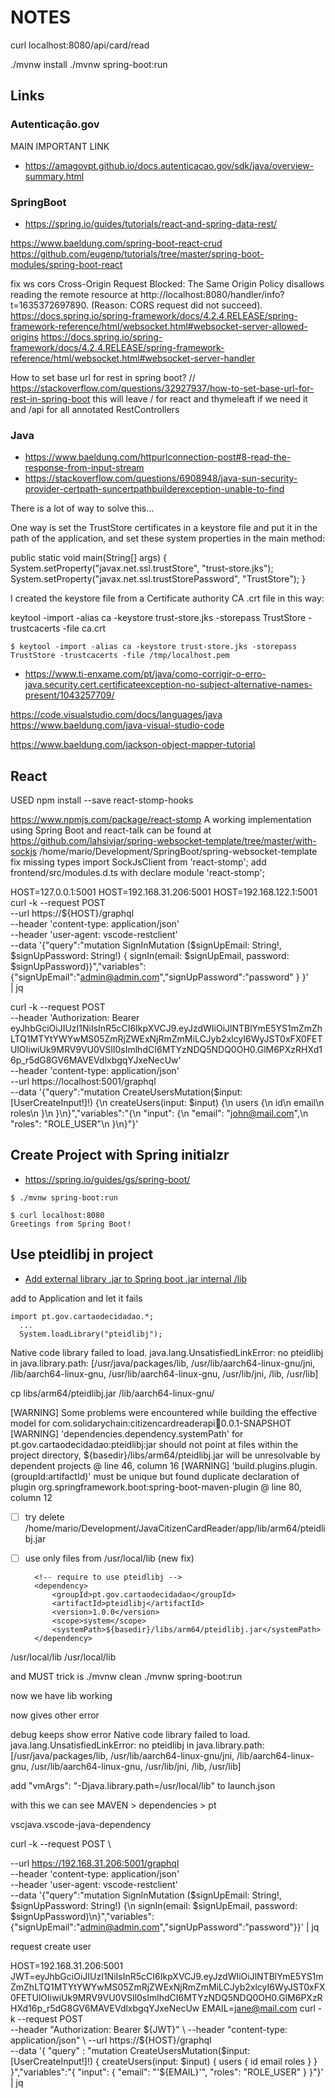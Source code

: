 # NOTES

curl localhost:8080/api/card/read

./mvnw install
./mvnw spring-boot:run

## Links

### Autenticação.gov

MAIN IMPORTANT LINK
- https://amagovpt.github.io/docs.autenticacao.gov/sdk/java/overview-summary.html

### SpringBoot

- https://spring.io/guides/tutorials/react-and-spring-data-rest/

https://www.baeldung.com/spring-boot-react-crud
https://github.com/eugenp/tutorials/tree/master/spring-boot-modules/spring-boot-react

fix ws cors Cross-Origin Request Blocked: The Same Origin Policy disallows reading the remote resource at http://localhost:8080/handler/info?t=1635372697890. (Reason: CORS request did not succeed).
https://docs.spring.io/spring-framework/docs/4.2.4.RELEASE/spring-framework-reference/html/websocket.html#websocket-server-allowed-origins
https://docs.spring.io/spring-framework/docs/4.2.4.RELEASE/spring-framework-reference/html/websocket.html#websocket-server-handler

How to set base url for rest in spring boot?
// https://stackoverflow.com/questions/32927937/how-to-set-base-url-for-rest-in-spring-boot
this will leave / for react and thymeleaft if we need it and /api for all annotated RestControllers

### Java

- https://www.baeldung.com/httpurlconnection-post#8-read-the-response-from-input-stream
- https://stackoverflow.com/questions/6908948/java-sun-security-provider-certpath-suncertpathbuilderexception-unable-to-find

There is a lot of way to solve this...

One way is set the TrustStore certificates in a keystore file and put it in the path of the application, and set these system properties in the main method:

public static void main(String[] args) {
  System.setProperty("javax.net.ssl.trustStore", "trust-store.jks");
  System.setProperty("javax.net.ssl.trustStorePassword", "TrustStore");
}

I created the keystore file from a Certificate authority CA .crt file in this way:

keytool -import -alias ca -keystore trust-store.jks -storepass TrustStore -trustcacerts -file ca.crt

```shell
$ keytool -import -alias ca -keystore trust-store.jks -storepass TrustStore -trustcacerts -file /tmp/localhost.pem
```

- https://www.ti-enxame.com/pt/java/como-corrigir-o-erro-java.security.cert.certificateexception-no-subject-alternative-names-present/1043257709/



https://code.visualstudio.com/docs/languages/java
https://www.baeldung.com/java-visual-studio-code


https://www.baeldung.com/jackson-object-mapper-tutorial


## React

USED npm install --save react-stomp-hooks

https://www.npmjs.com/package/react-stomp
A working implementation using Spring Boot and react-talk can be found at https://github.com/lahsivjar/spring-websocket-template/tree/master/with-sockjs
/home/mario/Development/SpringBoot/spring-websocket-template
fix missing types
import SockJsClient from 'react-stomp';
add frontend/src/modules.d.ts
with
declare module 'react-stomp';



HOST=127.0.0.1:5001
HOST=192.168.31.206:5001
HOST=192.168.122.1:5001
curl -k --request POST \
  --url https://${HOST}/graphql \
  --header 'content-type: application/json' \
  --header 'user-agent: vscode-restclient' \
  --data '{"query":"mutation SignInMutation
  ($signUpEmail: String!, $signUpPassword: String!) { signIn(email: $signUpEmail, password: $signUpPassword)}","variables":{"signUpEmail":"admin@admin.com","signUpPassword":"password" } }' \
	| jq


curl -k --request POST \
    --header 'Authorization: Bearer eyJhbGciOiJIUzI1NiIsInR5cCI6IkpXVCJ9.eyJzdWIiOiJlNTBlYmE5YS1mZmZhLTQ1MTYtYWYwMS05ZmRjZWExNjRmZmMiLCJyb2xlcyI6WyJST0xFX0FETUlOIiwiUk9MRV9VU0VSIl0sImlhdCI6MTYzNDQ5NDQ0OH0.GlM6PXzRHXd16p_r5dG8GV6MAVEVdlxbgqYJxeNecUw' \
    --header 'content-type: application/json' \
    --url https://localhost:5001/graphql \
    --data '{"query":"mutation CreateUsersMutation($input: [UserCreateInput!]!) {\n  createUsers(input: $input) {\n    users {\n      id\n      email\n      roles\n    }\n  }\n}","variables":"{\n  \"input\": {\n    \"email\": \"john@mail.com\",\n    \"roles\": \"ROLE_USER\"\n  }\n}"}'


## Create Project with Spring initialzr

- https://spring.io/guides/gs/spring-boot/

```shell
$ ./mvnw spring-boot:run

$ curl localhost:8080
Greetings from Spring Boot!
```

## Use pteidlibj in project

- [Add external library .jar to Spring boot .jar internal /lib](https://stackoverflow.com/questions/30207842/add-external-library-jar-to-spring-boot-jar-internal-lib)

add to Application and let it fails

```
import pt.gov.cartaodecidadao.*;
  ...
  System.loadLibrary("pteidlibj");
```

Native code library failed to load.
java.lang.UnsatisfiedLinkError: no pteidlibj in java.library.path: [/usr/java/packages/lib, /usr/lib/aarch64-linux-gnu/jni, /lib/aarch64-linux-gnu, /usr/lib/aarch64-linux-gnu, /usr/lib/jni, /lib, /usr/lib]

cp libs/arm64/pteidlibj.jar /lib/aarch64-linux-gnu/



[WARNING] Some problems were encountered while building the effective model for com.solidarychain:citizencardreaderapi:jar:0.0.1-SNAPSHOT
[WARNING] 'dependencies.dependency.systemPath' for pt.gov.cartaodecidadao:pteidlibj:jar should not point at files within the project directory, ${basedir}/libs/arm64/pteidlibj.jar will be unresolvable by dependent projects @ line 46, column 16
[WARNING] 'build.plugins.plugin.(groupId:artifactId)' must be unique but found duplicate declaration of plugin org.springframework.boot:spring-boot-maven-plugin @ line 80, column 12





- [ ] try delete /home/mario/Development/JavaCitizenCardReader/app/lib/arm64/pteidlibj.jar
- [ ] use only files from /usr/local/lib (new fix)



		<!-- require to use pteidlibj -->
		<dependency>
			<groupId>pt.gov.cartaodecidadao</groupId>
			<artifactId>pteidlibj</artifactId>
			<version>1.0.0</version>
			<scope>system</scope>
			<systemPath>${basedir}/libs/arm64/pteidlibj.jar</systemPath>
		</dependency>


<environmentVariables>
	<LD_LIBRARY_PATH>/usr/local/lib</LD_LIBRARY_PATH>
</environmentVariables>
<systemPropertyVariables>
	<java.library.path>/usr/local/lib</java.library.path>
</systemPropertyVariables>

and MUST
trick is  ./mvnw clean
./mvnw spring-boot:run

now we have lib working



now gives other error






debug keeps show error
Native code library failed to load. 
java.lang.UnsatisfiedLinkError: no pteidlibj in java.library.path: [/usr/java/packages/lib, /usr/lib/aarch64-linux-gnu/jni, /lib/aarch64-linux-gnu, /usr/lib/aarch64-linux-gnu, /usr/lib/jni, /lib, /usr/lib]

add "vmArgs": "-Djava.library.path=/usr/local/lib"
to launch.json

with this we can see MAVEN > dependencies > pt

vscjava.vscode-java-dependency






curl -k --request POST \

  --url https://192.168.31.206:5001/graphql \
  --header 'content-type: application/json' \
  --header 'user-agent: vscode-restclient' \
  --data '{"query":"mutation SignInMutation
  ($signUpEmail: String!, $signUpPassword: String!) {\n  signIn(email: $signUpEmail, password: $signUpPassword)\n}","variables":{"signUpEmail":"admin@admin.com","signUpPassword":"password"}}' | jq

request create user

HOST=192.168.31.206:5001
JWT=eyJhbGciOiJIUzI1NiIsInR5cCI6IkpXVCJ9.eyJzdWIiOiJlNTBlYmE5YS1mZmZhLTQ1MTYtYWYwMS05ZmRjZWExNjRmZmMiLCJyb2xlcyI6WyJST0xFX0FETUlOIiwiUk9MRV9VU0VSIl0sImlhdCI6MTYzNDQ5NDQ0OH0.GlM6PXzRHXd16p_r5dG8GV6MAVEVdlxbgqYJxeNecUw
EMAIL=jane@mail.com
curl -k --request POST \
	--header "Authorization: Bearer ${JWT}" \
	--header "content-type: application/json" \
	--url https://${HOST}/graphql \
	--data '{ "query" : "mutation CreateUsersMutation($input: [UserCreateInput!]!) { createUsers(input: $input) { users { id email roles } } }","variables":"{ \"input\": { \"email\": \"'${EMAIL}'\", \"roles\": \"ROLE_USER\" } }"}' \
	| jq
